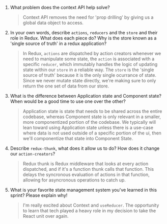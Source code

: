 1. What problem does the context API help solve?

    >   Context API removes the need for 'prop drilling' by giving us a global data object to access.

1. In your own words, describe `actions`, `reducers` and the `store` and their role in Redux. What does each piece do? Why is the store known as a 'single source of truth' in a redux application?

    > In Redux, `actions` are dispatched by action creators whenever we need to manipulate some state, the `action` is associated with a specific `reducer`, which immutably handles the logic of updating state within our `store` in a reliable way. The `store` is the 'single source of truth' because it is the only single ocurrance of state. Since we never mutate state directly, we're making sure to only return the one set of data from our store.

1. What is the difference between Application state and Component state? When would be a good time to use one over the other?

    > Application state is state that needs to be shared across the entire codebase, whereas Component state is only relevant in a smaller, more componentized portion of the codebase. We typically will lean toward using Application state unless there is a use-case where data is not used outside of a specific portion of the ui, then we'll componentize that state into Component State.

1. Describe `redux-thunk`, what does it allow us to do? How does it change our `action-creators`?

    > Redux thunk is Redux middleware that looks at every action dispatched, and if it's a function thunk calls that function. This delays the syncronous evaluation of actions in that function, allowing for asyncronous operations to catch up.

1. What is your favorite state management system you've learned in this sprint? Please explain why!

    > I'm really excited about Context and `useReducer`. The opportunity to learn that tech played a heavy role in my decision to take the React unit over again.
